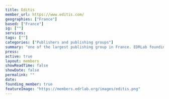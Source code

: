 ```yaml
---
title: Editis 
member_url: https://www.editis.com/
geographies: ["France"]
based: ["France"]
ig: [""] 
services: 
tags: [""]
categories: ["Publishers and publishing groups"]
summary: "one of the largest publishing group in France. EDRLab founding member."
press:
active: true
layout: members
showReadTime: false
showDate: false
permalink: ""
date: 
founding_member: true
featureImage: "https://members.edrlab.org/images/editis.png"
---
```

